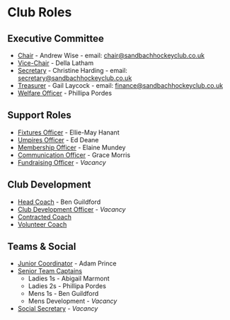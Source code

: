 # Club Roles <!-- {docsify-ignore-all} -->

## Executive Committee

- [Chair](/club-roles/Chair) - Andrew Wise - email: [chair@sandbachhockeyclub.co.uk](mailto:chair@sandbachhockeyclub.co.uk ':ignore')
- [Vice-Chair](/club-roles/Vice-Chair) - Della Latham
- [Secretary](/club-roles/Secretary) - Christine Harding - email: [secretary@sandbachhockeyclub.co.uk](mailto:secretary@sandbachhockeyclub.co.uk ':ignore')
- [Treasurer](/club-roles/Treasurer) - Gail Laycock - email: [finance@sandbachhockeyclub.co.uk](mailto:finance@sandbachhockeyclub.co.uk ':ignore')
- [Welfare Officer](/club-roles/Welfare-Officer) - Phillipa Pordes

## Support Roles

- [Fixtures Officer](/club-roles/fixtures-officer) - Ellie-May Hanant
- [Umpires Officer](/club-roles/umpires-officer) - Ed Deane
- [Membership Officer](/club-roles/membership-officer) - Elaine Mundey
- [Communication Officer](/club-roles/communication-officer) - Grace Morris
- [Fundraising Officer](/club-roles/fundraising-officer) - _Vacancy_

## Club Development

- [Head Coach](/club-roles/head-coach) - Ben Guildford
- [Club Development Officer](/club-roles/club-development-officer) - _Vacancy_
- [Contracted Coach](/club-roles/contracted-coach)
- [Volunteer Coach](/club-roles/volunteer-coach)

## Teams & Social

- [Junior Coordinator](/club-roles/junior-coordinator) - Adam Prince
- [Senior Team Captains](/club-roles/senior-team-captains)
	- Ladies 1s - Abigail Marmont
	- Ladies 2s - Phillipa Pordes
	- Mens 1s - Ben Guildford
	- Mens Development - _Vacancy_
- [Social Secretary](/club-roles/social-secretary) - _Vacancy_